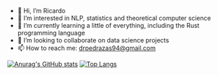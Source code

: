 - 👋 Hi, I’m Ricardo
- 👀 I’m interested in NLP, statistics and theoretical computer science
- 🌱 I’m currently learning a little of everything, including the Rust programming language
- 💞️ I’m looking to collaborate on data science projects
- 📫 How to reach me: drpedrazas94@gmail.com

[![Anurag's GitHub stats](https://github-readme-stats.vercel.app/api?username=drpedrazas)](https://github.com/anuraghazra/github-readme-stats)
[![Top Langs](https://github-readme-stats.vercel.app/api/top-langs/?username=drpedrazas)](https://github.com/anuraghazra/github-readme-stats)
<!---
drpedrazas/drpedrazas is a ✨ special ✨ repository because its `README.md` (this file) appears on your GitHub profile.
You can click the Preview link to take a look at your changes.
--->

